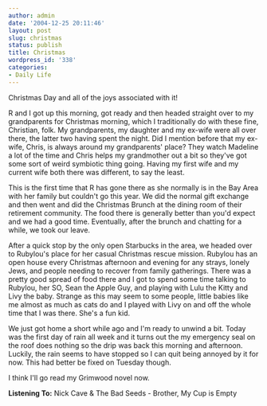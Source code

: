 ```yaml
---
author: admin
date: '2004-12-25 20:11:46'
layout: post
slug: christmas
status: publish
title: Christmas
wordpress_id: '338'
categories:
- Daily Life
---
```

<p>Christmas Day and all of the joys associated with it!</p>
<p>R and I got up this morning, got ready and then headed straight over to my 
grandparents for Christmas morning, which I traditionally do with these fine, 
Christian, folk. My grandparents, my daughter and my ex-wife were all over 
there, the latter two having spent the night. Did I mention before that my 
ex-wife, Chris, is always around my grandparents&#39; place? They watch Madeline a 
lot of the time and Chris helps my grandmother out a bit so they&#39;ve got some 
sort of weird symbiotic thing going. Having my first wife and my current wife 
both there was different, to say the least.</p>
<p>This is the first time that R has gone there as she normally is in the Bay 
Area with her family but couldn&#39;t go this year. We did the normal gift exchange 
and then went and did the Christmas Brunch at the dining room of their 
retirement community. The food there is generally better than you&#39;d expect and 
we had a good time. Eventually, after the brunch and chatting for a while, we 
took our leave.</p>
<p>After a quick stop by the only open Starbucks in the area, we headed over to 
Rubylou&#39;s place for her casual Christmas rescue mission. Rubylou has an open 
house every Christmas afternoon and evening for any strays, lonely Jews, and 
people needing to recover from family gatherings. There was a pretty good spread 
of food there and I got to spend some time talking to Rubylou, her SO, Sean the 
Apple Guy, and playing with Lulu the Kitty and Livy the baby. Strange as this 
may seem to some people, little babies like me almost as much as cats do and I 
played with Livy on and off the whole time that I was there. She&#39;s a fun kid.</p>
<p>We just got home a short while ago and I&#39;m ready to unwind a bit. Today was 
the first day of rain all week and it turns out the my emergency seal on the 
roof does nothing so the drip was back this morning and afternoon. Luckily, the 
rain seems to have stopped so I can quit being annoyed by it for now. This had 
better be fixed on Tuesday though.</p>
<p>I think I&#39;ll go read my Grimwood novel now.</p>
<p><b>Listening To:</b> Nick Cave &amp; The Bad Seeds - Brother, My Cup is Empty</p>
